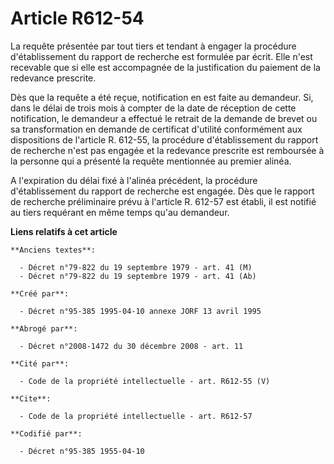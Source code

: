 # Article R612-54

La requête présentée par tout tiers et tendant à engager la procédure d'établissement du rapport de recherche est formulée
par écrit. Elle n'est recevable que si elle est accompagnée de la justification du paiement de la redevance prescrite.

Dès que la requête a été reçue, notification en est faite au demandeur. Si, dans le délai de trois mois à compter de la date
de réception de cette notification, le demandeur a effectué le retrait de la demande de brevet ou sa transformation en
demande de certificat d'utilité conformément aux dispositions de l'article R. 612-55, la procédure d'établissement du rapport
de recherche n'est pas engagée et la redevance prescrite est remboursée à la personne qui a présenté la requête mentionnée au
premier alinéa.

A l'expiration du délai fixé à l'alinéa précédent, la procédure d'établissement du rapport de recherche est engagée. Dès que
le rapport de recherche préliminaire prévu à l'article R. 612-57 est établi, il est notifié au tiers requérant en même temps
qu'au demandeur.

**Liens relatifs à cet article**

	**Anciens textes**:

	  - Décret n°79-822 du 19 septembre 1979 - art. 41 (M)
	  - Décret n°79-822 du 19 septembre 1979 - art. 41 (Ab)

	**Créé par**:

	  - Décret n°95-385 1995-04-10 annexe JORF 13 avril 1995

	**Abrogé par**:

	  - Décret n°2008-1472 du 30 décembre 2008 - art. 11

	**Cité par**:

	  - Code de la propriété intellectuelle - art. R612-55 (V)

	**Cite**:

	  - Code de la propriété intellectuelle - art. R612-57

	**Codifié par**:

	  - Décret n°95-385 1955-04-10
